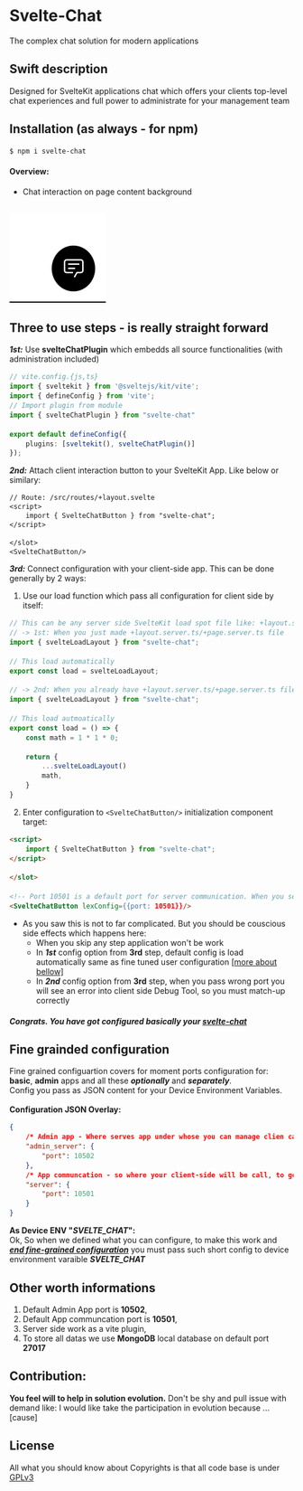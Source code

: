 # Svelte-Chat
The complex chat solution for modern applications

## Swift description
Designed for SvelteKit applications chat which offers your clients top-level chat experiences and full power to administrate for your management team

## Installation (as always - for npm)
```bash
$ npm i svelte-chat
```

#### Overview:
- Chat interaction on page content background
<br/>
<img src="./docs/svelteChatInteraction.png" alt="Svelte-Chat Imteraction element">

## **Three to use steps - is really straight forward**
***1st:*** Use **svelteChatPlugin** which embedds all source functionalities (with administration included)
```typescript
// vite.config.{js,ts}
import { sveltekit } from '@sveltejs/kit/vite';
import { defineConfig } from 'vite';
// Import plugin from module
import { svelteChatPlugin } from "svelte-chat"

export default defineConfig({
	plugins: [sveltekit(), svelteChatPlugin()]
});
```

***2nd:*** Attach client interaction button to your SvelteKit App. Like below or similary:
```svelte
// Route: /src/routes/+layout.svelte
<script>
    import { SvelteChatButton } from "svelte-chat";
</script>

</slot>
<SvelteChatButton/>
```

***3rd:*** Connect configuration with your client-side app. This can be done generally by 2 ways:
1. Use our load function which pass all configuration for client side by itself:
<!-- (for my the simplest one) -->
```TypeScript
// This can be any server side SvelteKit load spot file like: +layout.server.ts located in scope where 'SvelteChatButton' is used
// -> 1st: When you just made +layout.server.ts/+page.server.ts file
import { svelteLoadLayout } from "svelte-chat";

// This load automatically
export const load = svelteLoadLayout;

// -> 2nd: When you already have +layout.server.ts/+page.server.ts file
import { svelteLoadLayout } from "svelte-chat";

// This load autmoatically
export const load = () => {
    const math = 1 * 1 * 0;

    return {
        ...svelteLoadLayout()
        math,
    }
}
```

2. Enter configuration to ```<SvelteChatButton/>``` initialization component target:

```HTML
<script>
    import { SvelteChatButton } from "svelte-chat";
</script>

</slot>

<!-- Port 10501 is a default port for server communication. When you setup other port, pass here -->
<SvelteChatButton lexConfig={{port: 10501}}/>
```

- As you saw this is not to far complicated. But you should be couscious side effects which happens here:
    - When you skip any step application won't be work
    - In ***1st*** config option from **3rd** step, default config is load automatically same as fine tuned user configuration <u>[more about bellow]</u>
    - In ***2nd*** config option from **3rd** step, when you pass wrong port you will see an error into client side Debug Tool, so you must match-up correctly

<h5>Congrats. You have got configured basically your <u>svelte-chat</u></h5>

## Fine grainded configuration
Fine grained configuartion covers for moment ports configuration for: **basic**, **admin** apps and all these ***optionally*** and ***separately***.<br/>
Config you pass as JSON content for your Device Environment Variables.<br/><br/>
**Configuration JSON Overlay:**
```JSON
{
    /* Admin app - Where serves app under whose you can manage clien cases */
    "admin_server": {
        "port": 10502
    },
    /* App communcation - so where your client-side will be call, to get and send informations */
    "server": {
        "port": 10501
    }
}
```

**As Device ENV "***SVELTE_CHAT***":**<br/>
Ok, So when we defined what you can configure, to make this work and <u>***end fine-grained configuration***</u> you must pass such short config to device environment varaible ***SVELTE_CHAT***


## Other worth informations
1. Default Admin App port is **10502**,
2. Default App communcation port is **10501**,
3. Server side work as a vite plugin,
4. To store all datas we use **MongoDB** local database on default port **27017**
<!-- 4. Default database is MongoDB and you should have it on your local machine port 27017 -->

## Contribution:
**You feel will to help in solution evolution.** Don't be shy and pull issue with demand like: I would like take the participation in evolution because ...[cause]

## License
All what you should know about Copyrights is that all code base is under <u>GPLv3</u>
